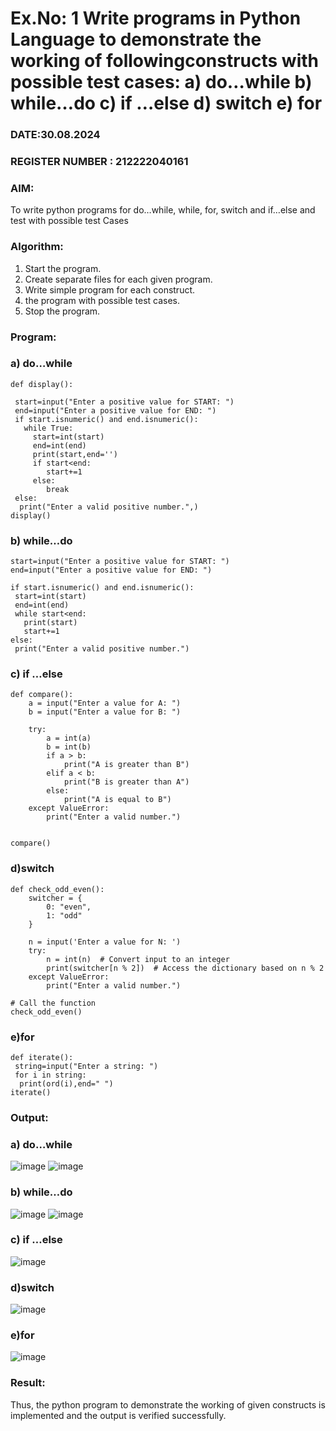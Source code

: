 # Ex.No: 1 Write programs in Python Language to demonstrate the working of followingconstructs with possible test cases: a) do…while b) while…do c) if …else d) switch e) for 

### DATE:30.08.2024                                                                            
### REGISTER NUMBER : 212222040161

### AIM:  
To write python programs for do…while, while, for, switch and if…else and test with possible test 
Cases 

### Algorithm:
1. Start the program.
2. Create separate files for each given program.
3. Write simple program for each construct.
4.  the program with possible test cases.
5. Stop the program.
### Program:
### a) do…while 
```
def display(): 
 
 start=input("Enter a positive value for START: ") 
 end=input("Enter a positive value for END: ") 
 if start.isnumeric() and end.isnumeric(): 
   while True: 
     start=int(start) 
     end=int(end)  
     print(start,end='')  
     if start<end: 
        start+=1 
     else: 
        break 
 else: 
  print("Enter a valid positive number.",)
display()
```
### b) while…do
```
start=input("Enter a positive value for START: ") 
end=input("Enter a positive value for END: ")

if start.isnumeric() and end.isnumeric(): 
 start=int(start) 
 end=int(end) 
 while start<end: 
   print(start) 
   start+=1 
else: 
 print("Enter a valid positive number.")
```
### c) if …else 
```
def compare(): 
    a = input("Enter a value for A: ") 
    b = input("Enter a value for B: ") 
    
    try: 
        a = int(a) 
        b = int(b) 
        if a > b: 
            print("A is greater than B") 
        elif a < b: 
            print("B is greater than A") 
        else: 
            print("A is equal to B") 
    except ValueError: 
        print("Enter a valid number.")


compare()

```
### d)switch
```
def check_odd_even(): 
    switcher = { 
        0: "even", 
        1: "odd" 
    } 
    
    n = input('Enter a value for N: ') 
    try: 
        n = int(n)  # Convert input to an integer
        print(switcher[n % 2])  # Access the dictionary based on n % 2
    except ValueError: 
        print("Enter a valid number.") 

# Call the function
check_odd_even()

```
### e)for
```
def iterate(): 
 string=input("Enter a string: ") 
 for i in string: 
  print(ord(i),end=" ") 
iterate() 
```













### Output:


### a) do…while
![image](https://github.com/user-attachments/assets/6af9b788-5e56-453f-887e-b4995602a12a)
![image](https://github.com/user-attachments/assets/d962af1b-f22b-4073-9d4e-36e5104eefcd)


### b) while…do
![image](https://github.com/user-attachments/assets/39e14987-f626-42a4-9758-5962ac5f1d33)
![image](https://github.com/user-attachments/assets/fa361c0b-b5c0-4728-a907-f5c28f557f3d)



### c) if …else 
![image](https://github.com/user-attachments/assets/b1b6aaca-9b6f-4723-90e2-d166ce411bb7)



### d)switch
![image](https://github.com/user-attachments/assets/99913595-47a5-497d-a62f-818c195c8c8a)

### e)for
![image](https://github.com/user-attachments/assets/9c545a28-60ca-4595-bfab-c17180151b16)






### Result:
Thus, the python program to demonstrate the working of given constructs is implemented and the output is verified successfully.


